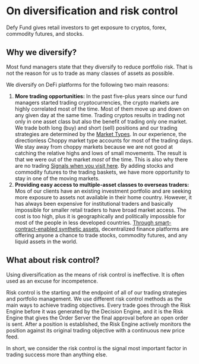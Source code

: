 # On diversification and risk control

Defy Fund gives retail investors to get exposure to cryptos, forex, commodity futures, and stocks.

## Why we diversify?

Most fund managers state that they diversify to reduce portfolio risk. That is not the reason for us to trade as many classes of assets as possible. 

We diversify on DeFi platforms for the following two main reasons:

1. **More trading opportunities:** In the past five-plus years since our fund managers started trading cryptocurrencies, the crypto markets are highly correlated most of the time. Most of them move up and down on any given day at the same time. Trading cryptos results in trading not only in one asset class but also the benefit of trading only one market. We trade both long \(buy\) and short \(sell\) positions and our trading strategies are determined by the [Market Types](https://docs.iob.fi/getting-started/faq#why-are-the-iob-market-types). In our experience, the directionless Choppy market type accounts for most of the trading days. We stay away from choppy markets because we are not good at catching the relative highs and lows of small movements. The result is that we were out of the market _most_ of the time. This is also why there are no trading [Signals when you visit here](https://iob.fund/signals/more). By adding stocks and commodity futures to the trading baskets, we have more opportunity to stay in one of the moving markets.    
2. **Providing easy access to multiple-asset classes to overseas traders:** Mos of our clients have an existing investment portfolio and are seeking more exposure to assets not available in their home country. However, it has always been expensive for institutional traders and basically impossible for smaller retail traders to have broad market access. The cost is too high, plus it is geographically and politically impossible for most of the people in less developed countries. [Through smart-contract-enabled synthetic assets](https://docs.iob.fi/getting-started/faq#what-is-defy-fund), decentralized finance platforms are offering anyone a chance to trade stocks, commodity futures, and any liquid assets in the world. 

## What about risk control?

Using diversification as the means of risk control is ineffective. It is often used as an excuse for incompetence. 

Risk control is the starting and the endpoint of all of our trading strategies and portfolio management. We use different risk control methods as the main ways to achieve trading objectives. Every trade goes through the Risk Engine before it was generated by the Decision Engine, and it is the Risk Engine that gives the Order Server the final approval before an open order is sent. After a position is established, the Risk Engine actively monitors the position against its original trading objective with a continuous new price feed.

In short, we consider the risk control is the signal most important factor in trading success more than anything else.

 

